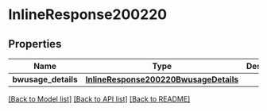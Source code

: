 # InlineResponse200220

## Properties
Name | Type | Description | Notes
------------ | ------------- | ------------- | -------------
**bwusage_details** | [**InlineResponse200220BwusageDetails**](InlineResponse200220BwusageDetails.md) |  | [optional] 

[[Back to Model list]](../README.md#documentation-for-models) [[Back to API list]](../README.md#documentation-for-api-endpoints) [[Back to README]](../README.md)

